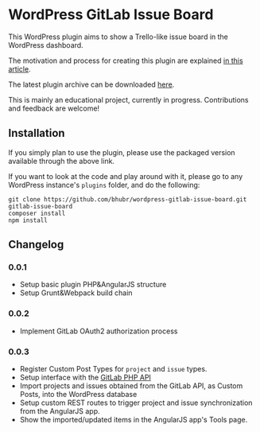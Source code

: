 # WordPress GitLab Issue Board

This WordPress plugin aims to show a Trello-like issue board in the WordPress dashboard.

The motivation and process for creating this plugin are explained [in this article](https://developpeur-web-toulouse.fr/2017/10/08/a-trello-like-board-for-gitlab-issues-in-wordpress-with-angularjs/).

The latest plugin archive can be downloaded [here](https://developpeur-web-toulouse.fr/wordpress/gitlab-issue-board/).

This is mainly an educational project, currently in progress. Contributions and feedback are welcome!

## Installation

If you simply plan to use the plugin, please use the packaged version available through the above link.

If you want to look at the code and play around with it, please go to any WordPress instance's `plugins` folder, and do the following:

    git clone https://github.com/bhubr/wordpress-gitlab-issue-board.git gitlab-issue-board
    composer install
    npm install

## Changelog

### 0.0.1

- Setup basic plugin PHP&AngularJS structure
- Setup Grunt&Webpack build chain

### 0.0.2

- Implement GitLab OAuth2 authorization process

### 0.0.3

- Register Custom Post Types for `project` and `issue` types.
- Setup interface with the [GitLab PHP API](https://github.com/m4tthumphrey/php-gitlab-api)
- Import projects and issues obtained from the GitLab API, as Custom Posts, into the WordPress database
- Setup custom REST routes to trigger project and issue synchronization from the AngularJS app.
- Show the imported/updated items in the AngularJS app's Tools page.